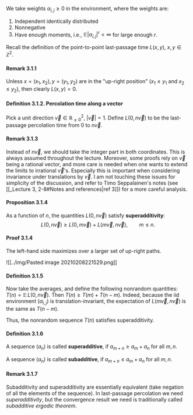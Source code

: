 We take weights $\alpha_{i,j}\ge0$ in the environment, where the weights are:

1. Independent identically distributed
2. Nonnegative
3. Have enough moments, i.e., $\mathbb{E}|\alpha_{i,j}|^{r}<\infty$ for large enough $r$.

Recall the definition of the point-to-point last-passage time $L(x,y)$, $x,y\in \mathbb{Z}^2$. 

#### Remark 3.1.1

Unless $x=(x_1,x_2),y=(y_1,y_2)$ are in the "up-right position" ($x_1\le y_1$ and $x_2\le y_2$), then clearly $L(x,y)=0$.

#### Definition 3.1.2. Percolation time along a vector

Pick a unit direction $\vec v\in \mathbb{R}^{2}_{\ge0}$, $|\vec v| = 1$. Define $L(0,n\vec v)$ to be the last-passage percolation time from $0$ to $n\vec v$.

#### Remark 3.1.3

Instead of $n\vec v$, we should take the integer part in both coordinates. This is always assumed throughout the lecture. Moreover, some proofs rely on $\vec v$ being a rational vector, and more care is needed when one wants to extend the limits to irrational $\vec v$'s. Especially this is important when considering invariance under translations by $\vec v$. I am not touching these issues for simplicity of the discussion, and refer to Timo Seppalainen's notes (see [[_Lecture 3, 2-8#Notes and references|ref 3]]) for a more careful analysis.

#### Proposition 3.1.4

As a function of $n$, the quantities $L(0,n\vec v)$ satisfy **superadditivity**:
$$
L(0,n\vec v)\ge L(0, m\vec v)+L(m\vec v,n\vec v),\qquad m\le n.
$$

#### Proof 3.1.4

The left-hand side maximizes over a larger set of up-right paths.

![[../img/Pasted image 20210208221529.png]]

#### Definition 3.1.5

Now take the averages, and define the following nonrandom quantities: $T(n)=\mathbb{E}\,L(0,n \vec v)$. Then
$T(n)\ge T(m)+T(n-m)$. Indeed, because the iid environment $(\alpha_{i,j})$ is translation-invariant, the expectation of $L(m\vec v,n\vec v)$ is the same as $T(n-m)$.

Thus, the nonrandom sequence $T(n)$ satisfies superadditivity.

#### Definition 3.1.6

A sequence $(a_n)$ is called **superadditive**, if $a_{m+n}\ge a_m+a_n$ for all $m,n$.

A sequence $(a_n)$ is called **subadditive**, if $a_{m+n}\le a_m+a_n$ for all $m,n$.

#### Remark 3.1.7

Subadditivity and superadditivity are essentially equivalent (take negation of all the elements of the sequence). In last-passage percolation we need _superadditivity_, but the convergence result we need is traditionally called _subadditive ergodic theorem_.

